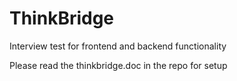 # ThinkBridge
Interview test for frontend and  backend functionality


Please read the thinkbridge.doc in the repo for setup 
